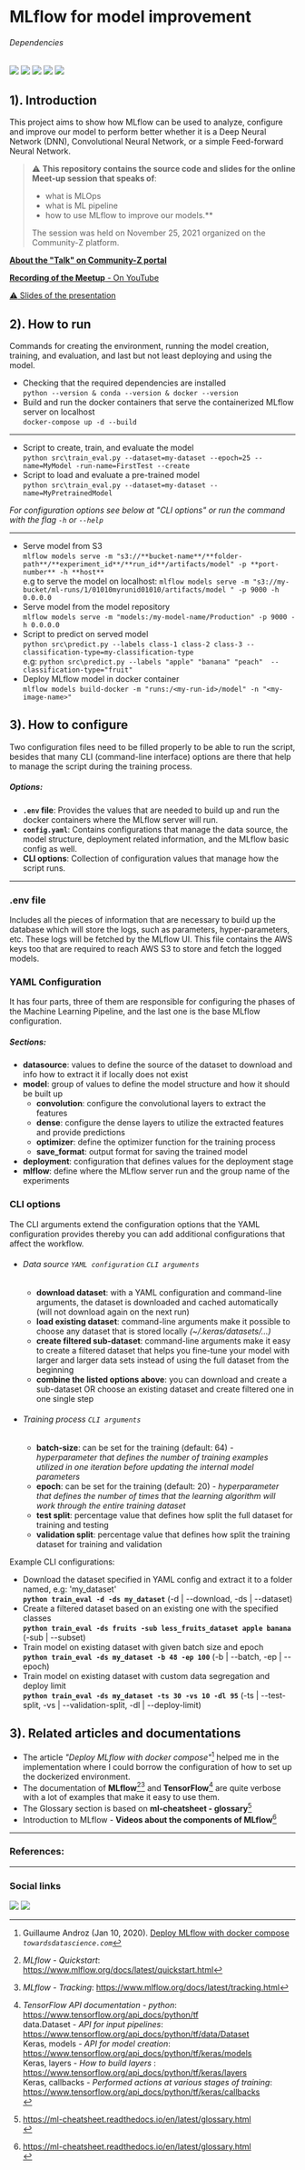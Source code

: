# MLflow for model improvement

###### Dependencies
![](https://img.shields.io/badge/Python-3.8-blue)
![](https://img.shields.io/badge/TensorFlow-2.6.0-orange)
![](https://img.shields.io/badge/Keras-2.6.0-red)
![](https://img.shields.io/badge/MLflow-1.20.2-lightblue)
![](https://img.shields.io/badge/Docker-20.10.7-success)

## 1). Introduction

This project aims to show how MLflow can be used to analyze, configure and improve our model to perform better
 whether it is a Deep Neural Network (DNN), Convolutional Neural Network, or a simple Feed-forward Neural Network.

>:warning: **This repository contains the source code and slides for the online Meet-up session that speaks of**:
> - what is MLOps
> - what is ML pipeline
> - how to use MLflow to improve our models.**
>
> The session was held on November 25, 2021 organized on the Community-Z platform.

[**About the "Talk" on Community-Z portal**](https://community-z.com/events/model_improvement_with_ml_flow)

[**Recording of the Meetup** - On YouTube](https://www.youtube.com/watch?v=_2ScOR83CE4)

[:warning: Slides of the presentation](MLflow-presentation.pptx)

## 2). How to run

Commands for creating the environment, running the model creation, training, and evaluation, and last but not least
 deploying and using the model.
 
- Checking that the required dependencies are installed<br>
`python --version & conda --version & docker --version`
- Build and run the docker containers that serve the containerized MLflow server on localhost<br>
`docker-compose up -d --build`
---
- Script to create, train, and evaluate the model<br>
`python src\train_eval.py --dataset=my-dataset --epoch=25 --name=MyModel -run-name=FirstTest --create`
- Script to load and evaluate a pre-trained model<br>
`python src\train_eval.py --dataset=my-dataset --name=MyPretrainedModel`

*For configuration options see below at "CLI options" or run the command with the flag `-h` or `--help`*

---
- Serve model from S3<br>
`mlflow models serve -m "s3://**bucket-name**/**folder-path**/**experiment_id**/**run_id**/artifacts/model" -p
 **port-number** -h **host**`<br>
e.g to serve the model on localhost: `mlflow models serve -m "s3://my-bucket/ml-runs/1/01010myrunid01010/artifacts/model
" -p 9000 -h 0.0.0.0`
- Serve model from the model repository<br>
`mlflow models serve -m "models:/my-model-name/Production" -p 9000 -h 0.0.0.0`
- Script to predict on served model<br>
`python src\predict.py --labels class-1 class-2 class-3 --classification-type=my-classification-type`<br>
e.g: `python src\predict.py --labels "apple" "banana" "peach"  --classification-type="fruit"`
- Deploy MLflow model in docker container<br>
 `mlflow models build-docker -m "runs:/<my-run-id>/model" -n "<my-image-name>"`

## 3). How to configure

Two configuration files need to be filled properly to be able to run the script, besides that many CLI (command-line
 interface) options are there that help to manage the script during the training process.

##### Options:
- **`.env` file**: Provides the values that are needed to build up and run the docker containers where the MLflow server will run. 
- **`config.yaml`**: Contains configurations that manage the data source, the model structure, deployment related
 information, and the MLflow basic config as well.
- **CLI options**: Collection of configuration values that manage how the script runs.

---

### .env file

Includes all the pieces of information that are necessary to build up the database which will store the logs, such as
 parameters, hyper-parameters, etc. These logs will be fetched by the MLflow UI. This file contains the AWS keys too
  that are required to reach AWS S3 to store and fetch the logged models.

### YAML Configuration

It has four parts, three of them are responsible for configuring the phases of the Machine Learning Pipeline, and the
 last one is the base MLflow configuration.   

##### Sections:
- **datasource**: values to define the source of the dataset to download and info how to extract it if locally does not exist
- **model**: group of values to define the model structure and how it should be built up
    - **convolution**: configure the convolutional layers to extract the features
    - **dense**: configure the dense layers to utilize the extracted features and provide predictions
    - **optimizer**: define the optimizer function for the training process
    - **save_format**: output format for saving the trained model
- **deployment**: configuration that defines values for the deployment stage
- **mlflow**: define where the MLflow server run and the group name of the experiments

### CLI options

The CLI arguments extend the configuration options that the YAML configuration provides thereby you can add additional
configurations that affect the workflow.

- ###### Data source `YAML configuration` `CLI arguments`
    - **download dataset**: with a YAML configuration and command-line arguments, the dataset is downloaded and
     cached automatically (will not download again on the next run)
    - **load existing dataset**: command-line arguments make it possible to choose any dataset that is stored locally
     *(~/.keras/datasets/...)*
    - **create filtered sub-dataset**: command-line arguments make it easy to create a filtered dataset that helps
     you fine-tune your model with larger and larger data sets instead of using the full dataset from the beginning
    - **combine the listed options above**: you can download and create a sub-dataset OR choose an existing dataset
     and create filtered one in one single step 
- ###### Training process `CLI arguments`
    - **batch-size**: can be set for the training (default: 64) - *hyperparameter that defines the number of training
     examples utilized in one iteration before updating the internal model parameters* 
    - **epoch**: can be set for the training (default: 20) - *hyperparameter that defines the number of times that the
     learning algorithm will work through the entire training dataset*
    - **test split**: percentage value that defines how split the full dataset for training and testing
    - **validation split**: percentage value that defines how split the training dataset for training and validation
  
Example CLI configurations: 
- Download the dataset specified in YAML config and extract it to a folder named, e.g: 'my_dataset'
    <br>**`python train_eval -d -ds my_dataset`** (-d | --download, -ds | --dataset)
- Create a filtered dataset based on an existing one with the specified classes
    <br>**`python train_eval -ds fruits -sub less_fruits_dataset apple banana`** (-sub | --subset)
- Train model on existing dataset with given batch size and epoch
    <br>**`python train_eval -ds my_dataset -b 48 -ep 100`** (-b | --batch, -ep | --epoch)
- Train model on existing dataset with custom data segregation and deploy limit
    <br>**`python train_eval -ds my_dataset -ts 30 -vs 10 -dl 95`** (-ts | --test-split, -vs | --validation-split, -dl | --deploy-limit)
    

## 3). Related articles and documentations

- The article *"Deploy MLflow with docker compose"*[^1] helped me in the implementation where I could borrow
 the configuration of how to set up the dockerized environment.
- The documentation of **MLflow**[^2][^3] and **TensorFlow**[^4] are quite verbose with a lot of examples that make it
 easy to use them.
- The Glossary section is based on **ml-cheatsheet - glossary**[^5]
- Introduction to MLflow - **Videos about the components of MLflow**[^5]

***

### References:

[^1]: Guillaume Androz (Jan 10, 2020). [Deploy MLflow with docker compose](https://towardsdatascience.com/deploy-mlflow-with-docker-compose-8059f16b6039) *`towardsdatascience.com`*
[^2]: *MLflow - Quickstart*: https://www.mlflow.org/docs/latest/quickstart.html
[^3]: *MLflow - Tracking*: https://www.mlflow.org/docs/latest/tracking.html
[^4]: *TensorFlow API documentation - python*: https://www.tensorflow.org/api_docs/python/tf <br>
data.Dataset - *API for input pipelines*: https://www.tensorflow.org/api_docs/python/tf/data/Dataset <br>
Keras, models - *API for model creation*: https://www.tensorflow.org/api_docs/python/tf/keras/models <br>
Keras, layers - *How to build layers* : https://www.tensorflow.org/api_docs/python/tf/keras/layers <br>
Keras, callbacks - *Performed actions at various stages of training*: https://www.tensorflow.org/api_docs/python/tf/keras/callbacks <br>
[^5]: https://ml-cheatsheet.readthedocs.io/en/latest/glossary.html <br>
[^6]: https://databricks.com/discover/managing-machine-learning-lifecycle <br>

***

### Social links 

[![](https://img.shields.io/badge/GitHub-100000?style=for-the-badge&logo=github&logoColor=white)](https://github.com/1amG4bor)
[![](https://img.shields.io/badge/LinkedIn-0077B5?style=for-the-badge&logo=linkedin&logoColor=white)](https://www.linkedin.com/in/gabortanacs)
[]()
[]()
